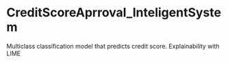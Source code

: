 # CreditScoreAprroval_InteligentSystem
Multiclass classification model that predicts credit score. Explainability with LIME
